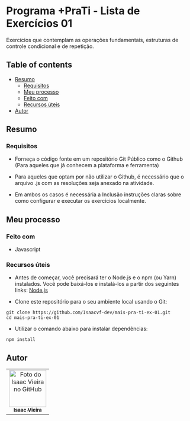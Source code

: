 # Programa +PraTi - Lista de Exercícios 01

Exercícios que contemplam as operações fundamentais, estruturas de controle condicional e de repetição.

## Table of contents

- [Resumo](#resumo)
  - [Requisitos](#requisitos)   
  - [Meu processo](#meu-processo)
  - [Feito com](#feito-com)  
  - [Recursos úteis](#recursos-úteis)
- [Autor](#autor)

## Resumo

### Requisitos

- Forneça o código fonte em um repositório Git Público como o Github (Para aqueles que já conhecem a plataforma e ferramenta)
- Para aqueles que optam por não utilizar o Github, é necessário que o arquivo .js com as resoluções seja anexado na atividade.

- Em ambos os casos é necessária a Inclusão instruções claras sobre como configurar e executar os exercícios localmente. 




## Meu processo

### Feito com

- Javascript

  



### Recursos úteis

- Antes de começar, você precisará ter o Node.js e o npm (ou Yarn) instalados. Você pode baixá-los e instalá-los a partir dos seguintes links: [Node.js](https://nodejs.org/)

- Clone este repositório para o seu ambiente local usando o Git:

```
git clone https://github.com/Isaacvf-dev/mais-pra-ti-ex-01.git
cd mais-pra-ti-ex-01

```
  
- Utilizar o comando abaixo para instalar dependências:
```
npm install
```
  


## Autor

<table>
  <tr>    
    <td align="center">
      <a href="https://github.com/Isaacvf-dev">
        <img src="https://avatars.githubusercontent.com/u/123469000?v=4" width="100px;" alt="Foto do Isaac Vieira no GitHub"/><br>
        <sub>
          <b>Isaac Vieira</b>
        </sub>
      </a>
    </td>
  </tr>
</table>
